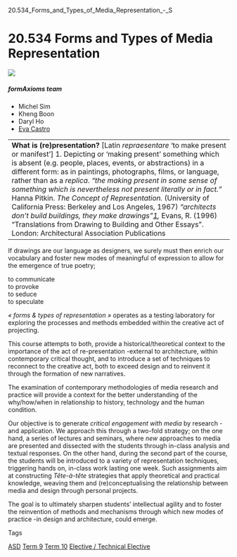 20.534_Forms_and_Types_of_Media_Representation_-_S



20.534 Forms and Types of Media Representation
==============================================

![](https://www.sutd.edu.sg/wp-content/uploads/2025/02/asd-course-20323-20534-forms-and-types-of-media-representation-1.jpg?w=1024)

##### **formAxioms team**

* Michel Sim
* Kheng Boon
* Daryl Ho
* [Eva Castro](/profile/eva-castro/)

|  |
| --- |
| **What is (re)presentation?**   [Latin *repraesentare* ‘to make present or manifest’] 1. Depicting or ‘making present’ something which is absent (e.g. people, places, events, or abstractions) in a different form: as in paintings, photographs, films, or language, rather than as a *replica*.    *“the making present in some sense of something which is nevertheless not present literally or in fact.”*  Hanna Pitkin. *The Concept of Representation.* (University of California Press: Berkeley and Los Angeles, 1967)    *“architects don’t build buildings, they make drawings”[1](https://ms.rca-architecture.com/2024/course#fn:evans),*  Evans, R. (1996) “Translations from Drawing to Building and Other Essays”. London: Architectural Association Publications |

If drawings are our language as designers, we surely must then enrich our vocabulary and foster new modes of meaningful of expression to allow for the emergence of true poetry;

to communicate  
to provoke  
to seduce  
to speculate

*« forms & types of representation »* operates as a testing laboratory for exploring the processes and methods embedded within the creative act of projecting.

This course attempts to both, provide a historical/theoretical context to the importance of the act of re-presentation -external to architecture, within contemporary critical thought, and to introduce a set of techniques to reconnect to the creative act, both to exceed design and to reinvent it through the formation of new narratives.

The examination of contemporary methodologies of media research and practice will provide a context for the better understanding of the why/how/when in relationship to history, technology and the human condition.

Our objective is to generate *critical engagement with media* by research -and application. We approach this through a two-fold strategy; on the one hand, a series of lectures and seminars, where *new* approaches to media are presented and dissected with the students through in-class analysis and textual responses. On the other hand, during the second part of the course, the students will be introduced to a variety of representation techniques, triggering hands on, in-class work lasting one week. Such assignments aim at constructing *Tête-à-tête* strategies that apply theoretical and practical knowledge, weaving them and (re)conceptualising the relationship between media and design through personal projects.

The goal is to ultimately sharpen students’ intellectual agility and to foster the reinvention of methods and mechanisms through which new modes of practice -in design and architecture, could emerge.

Tags

[ASD](/education/undergraduate/courses/?pillar-cluster=1167)
[Term 9](/education/undergraduate/courses/?course-term=912)
[Term 10](/education/undergraduate/courses/?course-term=913)
[Elective / Technical Elective](/education/undergraduate/courses/?course-type=853)

